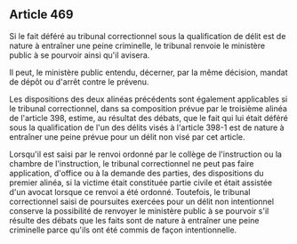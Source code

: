 Article 469
----
Si le fait déféré au tribunal correctionnel sous la qualification de délit est
de nature à entraîner une peine criminelle, le tribunal renvoie le ministère
public à se pourvoir ainsi qu'il avisera.

Il peut, le ministère public entendu, décerner, par la même décision, mandat de
dépôt ou d'arrêt contre le prévenu.

Les dispositions des deux alinéas précédents sont également applicables si le
tribunal correctionnel, dans sa composition prévue par le troisième alinéa de
l'article 398, estime, au résultat des débats, que le fait qui lui était déféré
sous la qualification de l'un des délits visés à l'article 398-1 est de nature à
entraîner une peine prévue pour un délit non visé par cet article.

Lorsqu'il est saisi par le renvoi ordonné par le collège de l'instruction ou la
chambre de l'instruction, le tribunal correctionnel ne peut pas faire
application, d'office ou à la demande des parties, des dispositions du premier
alinéa, si la victime était constituée partie civile et était assistée d'un
avocat lorsque ce renvoi a été ordonné. Toutefois, le tribunal correctionnel
saisi de poursuites exercées pour un délit non intentionnel conserve la
possibilité de renvoyer le ministère public à se pourvoir s'il résulte des
débats que les faits sont de nature à entraîner une peine criminelle parce
qu'ils ont été commis de façon intentionnelle.
